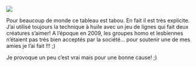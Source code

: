 

![](/images/thumbs/les-amoureuses.png)

Pour beaucoup de monde ce tableau est tabou. En fait il est très explicite. J’ai utilisé toujours la technique à huile avec un jeu de lignes qui fait deux créatures s’aimer! A l’époque en 2009, les groupes homo et lesbiennes n’étaient pas très bien acceptés par la société… pour soutenir une de mes amies je l’ai fait !!! ;)

Je provoque un peu c’est vrai mais pour une bonne cause! ;)